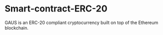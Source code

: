 # Smart-contract-ERC-20
GAUS is an ERC-20 compliant cryptocurrency built on top of the Ethereum blockchain.

